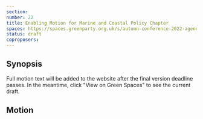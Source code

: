 ```yaml
---
section:
number: 22
title: Enabling Motion for Marine and Coastal Policy Chapter
spaces: https://spaces.greenparty.org.uk/s/autumn-conference-2022-agenda-forum/?contentId=100485
status: draft
coproposers:
---
```

## Synopsis
Full motion text will be added to the website after the final version deadline passes. In the meantime, click "View on Green Spaces" to see the current draft.

## Motion
